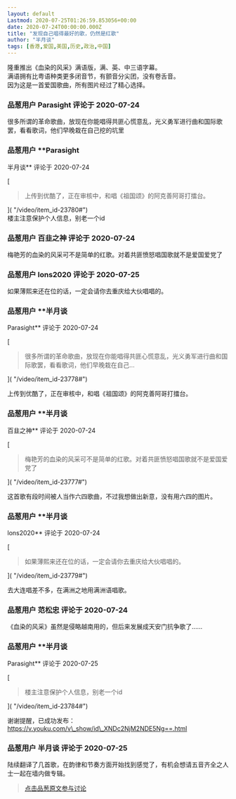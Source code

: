 ```yaml
---
layout: default
Lastmod: 2020-07-25T01:26:59.853056+00:00
date: 2020-07-24T00:00:00.000Z
title: "发现自己唱得最好的歌，仍然是红歌"
author: "半月谈"
tags: [香港,爱国,美国,历史,政治,中国]
---
```


隆重推出《血染的风采》满语版，满、英、中三语字幕。  
满语拥有比粤语种类更多闭音节，有颤音分尖团，没有卷舌音。  
因为这是一首爱国歌曲，所有图片经过了精心选择。

            
### 品葱用户 **Parasight** 评论于 2020-07-24
        
很多所谓的革命歌曲，放现在你能唱得共匪心慌意乱，光义勇军进行曲和国际歌罢，看看歌词，他们早晚栽在自己挖的坑里
        


            
### 品葱用户 **Parasight 
半月谈** 评论于 2020-07-24
        
[

> 上传到优酷了，正在审核中，和唱《祖国颂》的阿克善阿哥打擂台。

]( "/video/item_id-23780#")  
楼主注意保护个人信息，别老一个id
        


            
### 品葱用户 **百韭之神** 评论于 2020-07-24
        
梅艳芳的血染的风采可不是简单的红歌。对着共匪愤怒唱国歌就不是爱国爱党了
        


            
### 品葱用户 **lons2020** 评论于 2020-07-25
        
如果薄熙来还在位的话，一定会请你去重庆给大伙唱唱的。
        


            
### 品葱用户 **半月谈 
Parasight** 评论于 2020-07-24
        
[

> 很多所谓的革命歌曲，放现在你能唱得共匪心慌意乱，光义勇军进行曲和国际歌罢，看看歌词，他们早晚栽在自己...

]( "/video/item_id-23778#")  
  
上传到优酷了，正在审核中，和唱《祖国颂》的阿克善阿哥打擂台。
        


            
### 品葱用户 **半月谈 
百韭之神** 评论于 2020-07-24
        
[

> 梅艳芳的血染的风采可不是简单的红歌。对着共匪愤怒唱国歌就不是爱国爱党了

]( "/video/item_id-23777#")  
  
这首歌有段时间被人当作六四歌曲，不过我想做出新意，没有用六四的图片。
        


            
### 品葱用户 **半月谈 
lons2020** 评论于 2020-07-24
        
[

> 如果薄熙来还在位的话，一定会请你去重庆给大伙唱唱的。

]( "/video/item_id-23779#")  
  
去大连唱差不多，在满洲之地用满洲语唱歌。
        


            
### 品葱用户 **范松忠** 评论于 2020-07-24
        
《血染的风采》虽然是侵略越南用的，但后来发展成天安门抗争歌了……
        


            
### 品葱用户 **半月谈 
Parasight** 评论于 2020-07-25
        
[

> 楼主注意保护个人信息，别老一个id

]( "/video/item_id-23784#")  
  
谢谢提醒，已成功发布：https://v.youku.com/v\_show/id\_XNDc2NjM2NDE5Ng==.html
        


            
### 品葱用户 **半月谈** 评论于 2020-07-25
        
陆续翻译了几首歌，在韵律和节奏方面开始找到感觉了，有机会想请五音齐全之人士一起在墙内做专辑。
        






> [点击品葱原文参与讨论](https://pincong.rocks/video/id-2663__sort_key-agree_count__sort-DESC)

